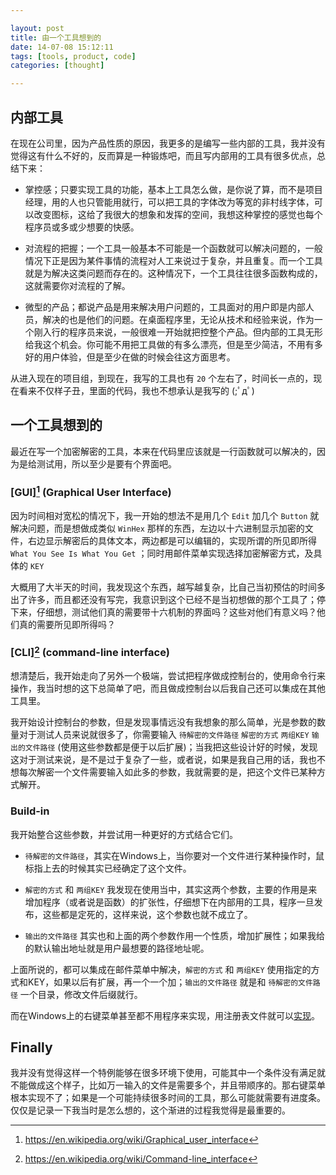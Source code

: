 ```yaml
---

layout: post
title: 由一个工具想到的
date: 14-07-08 15:12:11
tags: [tools, product, code]
categories: [thought]

---
```


## 内部工具

在现在公司里，因为产品性质的原因，我更多的是编写一些内部的工具，我并没有觉得这有什么不好的，反而算是一种锻炼吧，而且写内部用的工具有很多优点，总结下来：

 - 掌控感；只要实现工具的功能，基本上工具怎么做，是你说了算，而不是项目经理，用的人也只管能用就行，可以把工具的字体改为等宽的非村线字体，可以改变图标，这给了我很大的想象和发挥的空间，我想这种掌控的感觉也每个程序员或多或少想要的快感。

 - 对流程的把握；一个工具一般基本不可能是一个函数就可以解决问题的，一般情况下正是因为某件事情的流程对人工来说过于复杂，并且重复。而一个工具就是为解决这类问题而存在的。这种情况下，一个工具往往很多函数构成的，这就需要你对流程的了解。

 - 微型的产品；都说产品是用来解决用户问题的，工具面对的用户即是内部人员，解决的也是他们的问题。在桌面程序里，无论从技术和经验来说，作为一个刚入行的程序员来说，一般很难一开始就把控整个产品。但内部的工具无形给我这个机会。你可能不用把工具做的有多么漂亮，但是至少简洁，不用有多好的用户体验，但是至少在做的时候会往这方面思考。

从进入现在的项目组，到现在，我写的工具也有 `20` 个左右了，时间长一点的，现在看来不仅样子丑，里面的代码，我也不想承认是我写的 (;ﾟдﾟ)

## 一个工具想到的

最近在写一个加密解密的工具，本来在代码里应该就是一行函数就可以解决的，因为是给测试用，所以至少是要有个界面吧。


### [GUI][^0] (Graphical User Interface)

因为时间相对宽松的情况下，我一开始的想法不是用几个 `Edit` 加几个 `Button` 就解决问题，而是想做成类似 `WinHex` 那样的东西，左边以十六进制显示加密的文件，右边显示解密后的具体文本，两边都是可以编辑的，实现所谓的所见即所得 `What You See Is What You Get` ；同时用邮件菜单实现选择加密解密方式，及具体的 `KEY` 

大概用了大半天的时间，我发现这个东西，越写越复杂，比自己当初预估的时间多出了许多，而且都还没有写完，我意识到这个已经不是当初想做的那个工具了；停下来，仔细想，测试他们真的需要带十六机制的界面吗？这些对他们有意义吗？他们真的需要所见即所得吗？

### [CLI][^1] (command-line interface)

想清楚后，我开始走向了另外一个极端，尝试把程序做成控制台的，使用命令行来操作，我当时想的这下总简单了吧，而且做成控制台以后我自己还可以集成在其他工具里。

我开始设计控制台的参数，但是发现事情远没有我想象的那么简单，光是参数的数量对于测试人员来说就很多了，你需要输入 `待解密的文件路径` `解密的方式` `两组KEY` `输出的文件路径` (使用这些参数都是便于以后扩展)；当我把这些设计好的时候，发现这对于测试来说，是不是过于复杂了一些，或者说，如果是我自己用的话，我也不想每次解密一个文件需要输入如此多的参数，我就需要的是，把这个文件已某种方式解开。

### Build-in

我开始整合这些参数，并尝试用一种更好的方式结合它们。

 - `待解密的文件路径`，其实在Windows上，当你要对一个文件进行某种操作时，鼠标指上去的时候其实已经确定了这个文件。

 - `解密的方式` 和 `两组KEY` 我发现在使用当中，其实这两个参数，主要的作用是来增加程序（或者说是函数）的扩张性，仔细想下在内部用的工具，程序一旦发布，这些都是定死的，这样来说，这个参数也就不成立了。

 - `输出的文件路径` 其实也和上面的两个参数作用一个性质，增加扩展性；如果我给的默认输出地址就是用户最想要的路径地址呢。

上面所说的，都可以集成在邮件菜单中解决，`解密的方式` 和 `两组KEY` 使用指定的方式和KEY，如果以后有扩展，再一个一个加；`输出的文件路径` 就是和 `待解密的文件路径` 一个目录，修改文件后缀就行。

而在Windows上的右键菜单甚至都不用程序来实现，用注册表文件就可以[实现](http://somemightsay.me/code/2014/07/08/add-cascading-menus-in-windows.html)。

## Finally

我并没有觉得这样一个特例能够在很多环境下使用，可能其中一个条件没有满足就不能做成这个样子，比如万一输入的文件是需要多个，并且带顺序的。那右键菜单根本实现不了；如果是一个可能持续很多时间的工具，那么可能就需要有进度条。仅仅是记录一下我当时是怎么想的，这个渐进的过程我觉得是最重要的。

[^0]: https://en.wikipedia.org/wiki/Graphical_user_interface
[^1]: https://en.wikipedia.org/wiki/Command-line_interface